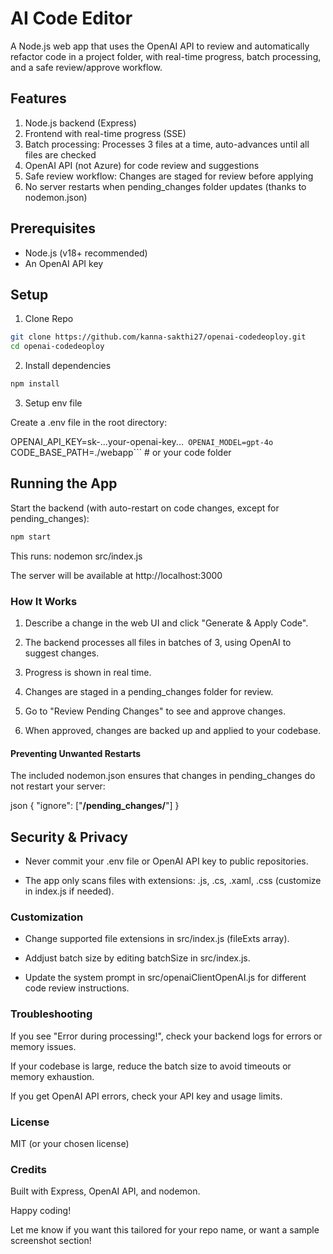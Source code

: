 # AI Code Editor
A Node.js web app that uses the OpenAI API to review and automatically refactor code in a project folder, with real-time progress, batch processing, and a safe review/approve workflow.

## Features

1. Node.js backend (Express)
2. Frontend with real-time progress (SSE)
3. Batch processing: Processes 3 files at a time, auto-advances until all files are checked
4. OpenAI API (not Azure) for code review and suggestions
5. Safe review workflow: Changes are staged for review before applying
6. No server restarts when pending_changes folder updates (thanks to nodemon.json)



## Prerequisites
* Node.js (v18+ recommended)
* An OpenAI API key

## Setup

1. Clone Repo

```sh 
git clone https://github.com/kanna-sakthi27/openai-codedeoploy.git 
cd openai-codedeoploy
```

2. Install dependencies

```sh 
npm install
```

3. Setup env file

Create a .env file in the root directory:

OPENAI_API_KEY=sk-...your-openai-key...```
OPENAI_MODEL=gpt-4o```
CODE_BASE_PATH=./webapp```      # or your code folder

## Running the App

Start the backend (with auto-restart on code changes, except for pending_changes):

```sh
npm start

```
This runs: nodemon src/index.js

The server will be available at http://localhost:3000


### How It Works

1. Describe a change in the web UI and click "Generate & Apply Code".

2. The backend processes all files in batches of 3, using OpenAI to suggest changes.

3. Progress is shown in real time.

4. Changes are staged in a pending_changes folder for review.

5. Go to "Review Pending Changes" to see and approve changes.

6. When approved, changes are backed up and applied to your codebase.

#### Preventing Unwanted Restarts

The included nodemon.json ensures that changes in pending_changes do not restart your server:

json
{
  "ignore": ["**/pending_changes/**"]
}

## Security & Privacy
* Never commit your .env file or OpenAI API key to public repositories.

* The app only scans files with extensions: .js, .cs, .xaml, .css (customize in index.js if needed).

### Customization
* Change supported file extensions in src/index.js (fileExts array).

* Addjust batch size by editing batchSize in src/index.js.

* Update the system prompt in src/openaiClientOpenAI.js for different code review instructions.

### Troubleshooting
If you see "Error during processing!", check your backend logs for errors or memory issues.

If your codebase is large, reduce the batch size to avoid timeouts or memory exhaustion.

If you get OpenAI API errors, check your API key and usage limits.

### License
MIT (or your chosen license)

### Credits
Built with Express, OpenAI API, and nodemon.

Happy coding!

Let me know if you want this tailored for your repo name, or want a sample screenshot section!

